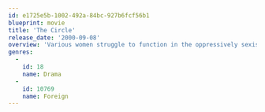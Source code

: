 ```yaml
---
id: e1725e5b-1002-492a-84bc-927b6fcf56b1
blueprint: movie
title: 'The Circle'
release_date: '2000-09-08'
overview: 'Various women struggle to function in the oppressively sexist society of contemporary Iran.'
genres:
  -
    id: 18
    name: Drama
  -
    id: 10769
    name: Foreign
---
```

